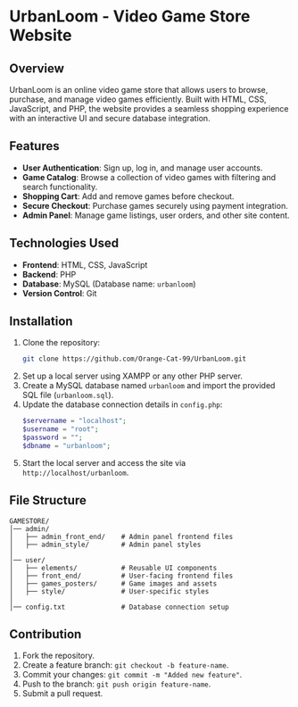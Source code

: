 # UrbanLoom - Video Game Store Website

## Overview
UrbanLoom is an online video game store that allows users to browse, purchase, and manage video games efficiently. Built with HTML, CSS, JavaScript, and PHP, the website provides a seamless shopping experience with an interactive UI and secure database integration.

## Features
- **User Authentication**: Sign up, log in, and manage user accounts.
- **Game Catalog**: Browse a collection of video games with filtering and search functionality.
- **Shopping Cart**: Add and remove games before checkout.
- **Secure Checkout**: Purchase games securely using payment integration.
- **Admin Panel**: Manage game listings, user orders, and other site content.

## Technologies Used
- **Frontend**: HTML, CSS, JavaScript
- **Backend**: PHP
- **Database**: MySQL (Database name: `urbanloom`)
- **Version Control**: Git

## Installation
1. Clone the repository:
   ```sh
   git clone https://github.com/Orange-Cat-99/UrbanLoom.git
   ```
2. Set up a local server using XAMPP or any other PHP server.
3. Create a MySQL database named `urbanloom` and import the provided SQL file (`urbanloom.sql`).
4. Update the database connection details in `config.php`:
   ```php
   $servername = "localhost";
   $username = "root";
   $password = "";
   $dbname = "urbanloom";
   ```
5. Start the local server and access the site via `http://localhost/urbanloom`.

## File Structure
```
GAMESTORE/
│── admin/
│   ├── admin_front_end/    # Admin panel frontend files
│   ├── admin_style/        # Admin panel styles
│
│── user/
│   ├── elements/           # Reusable UI components
│   ├── front_end/          # User-facing frontend files
│   ├── games_posters/      # Game images and assets
│   ├── style/              # User-specific styles
│
│── config.txt              # Database connection setup

```

## Contribution
1. Fork the repository.
2. Create a feature branch: `git checkout -b feature-name`.
3. Commit your changes: `git commit -m "Added new feature"`.
4. Push to the branch: `git push origin feature-name`.
5. Submit a pull request.
